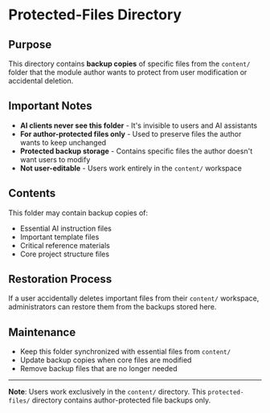 # Protected-Files Directory

## Purpose

This directory contains **backup copies** of specific files from the `content/` folder that the module author wants to protect from user modification or accidental deletion.

## Important Notes

- **AI clients never see this folder** - It's invisible to users and AI assistants
- **For author-protected files only** - Used to preserve files the author wants to keep unchanged
- **Protected backup storage** - Contains specific files the author doesn't want users to modify
- **Not user-editable** - Users work entirely in the `content/` workspace

## Contents

This folder may contain backup copies of:
- Essential AI instruction files
- Important template files
- Critical reference materials
- Core project structure files

## Restoration Process

If a user accidentally deletes important files from their `content/` workspace, administrators can restore them from the backups stored here.

## Maintenance

- Keep this folder synchronized with essential files from `content/`
- Update backup copies when core files are modified
- Remove backup files that are no longer needed

---

**Note**: Users work exclusively in the `content/` directory. This `protected-files/` directory contains author-protected file backups only.